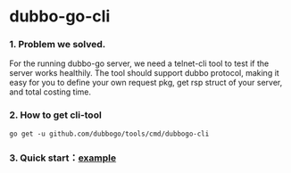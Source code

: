 # dubbo-go-cli

### 1. Problem we solved.

For the running dubbo-go server, we need a telnet-cli tool to test if the server works healthily.
The tool should support dubbo protocol, making it easy for you to define your own request pkg, get rsp struct of your server, and total costing time.


### 2. How to get cli-tool
`go get -u github.com/dubbogo/tools/cmd/dubbogo-cli`

### 3. Quick start：[example](example/README.md)
